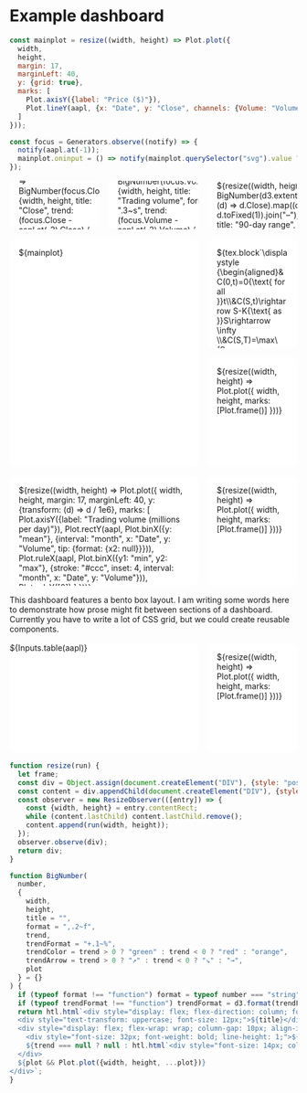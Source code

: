# Example dashboard

```js
const mainplot = resize((width, height) => Plot.plot({
  width,
  height,
  margin: 17,
  marginLeft: 40,
  y: {grid: true},
  marks: [
    Plot.axisY({label: "Price ($)"}),
    Plot.lineY(aapl, {x: "Date", y: "Close", channels: {Volume: "Volume"}, tip: {format: {x: true, y: true}}})
  ]
}));

const focus = Generators.observe((notify) => {
  notify(aapl.at(-1));
  mainplot.oninput = () => notify(mainplot.querySelector("svg").value ?? aapl.at(-1));
});
```

<div class="grid grid-cols-3" style="grid-auto-rows: 85px;">
  <div style="display: flex; align-items: center;">${resize((width, height) => BigNumber(focus.Close, {width, height, title: "Close", trend: (focus.Close - aapl.at(-2).Close) / aapl.at(-2).Close}))}</div>
  <div style="display: flex; align-items: center;">${resize((width, height) => BigNumber(focus.Volume, {width, height, title: "Trading volume", format: ".3~s", trend: (focus.Volume - aapl.at(-2).Volume) / aapl.at(-2).Volume}))}</div>
  <div style="display: flex; align-items: center;">${resize((width, height) => BigNumber(d3.extent(aapl.slice(-90), (d) => d.Close).map((d) => d.toFixed(1)).join("–"), {width, height, title: "90-day range", trend: null}))}</div>
</div>

<div class="grid grid-cols-3">
  <div class="grid-colspan-2 grid-rowspan-2">${mainplot}</div>
  <div>${tex.block`\displaystyle {\begin{aligned}&C(0,t)=0{\text{ for all }}t\\&C(S,t)\rightarrow S-K{\text{ as }}S\rightarrow \infty \\&C(S,T)=\max\{S-K,0\}\end{aligned}}`}</div>
  <div>${resize((width, height) => Plot.plot({
    width,
    height,
    marks: [Plot.frame()]
  }))}</div>
</div>

<div class="grid grid-cols-3">
  <div class="grid-colspan-2">${resize((width, height) => Plot.plot({
    width,
    height,
    margin: 17,
    marginLeft: 40,
    y: {transform: (d) => d / 1e6},
    marks: [
      Plot.axisY({label: "Trading volume (millions per day)"}),
      Plot.rectY(aapl, Plot.binX({y: "mean"}, {interval: "month", x: "Date", y: "Volume", tip: {format: {x2: null}}})),
      Plot.ruleX(aapl, Plot.binX({y1: "min", y2: "max"}, {stroke: "#ccc", inset: 4, interval: "month", x: "Date", y: "Volume"})),
      Plot.ruleY([0])
    ]
  }))}</div>
  <div>${resize((width, height) => Plot.plot({
    width,
    height,
    marks: [Plot.frame()]
  }))}</div>
</div>

This dashboard features a bento box layout. I am writing some words here to demonstrate how prose might fit between sections of a dashboard. Currently you have to write a lot of CSS grid, but we could create reusable components.

<div class="grid grid-cols-3">
  <div class="grid-colspan-2" style="padding: 0;">${Inputs.table(aapl)}</div>
  <div>${resize((width, height) => Plot.plot({
    width,
    height,
    marks: [Plot.frame()]
  }))}</div>
</div>

```js
function resize(run) {
  let frame;
  const div = Object.assign(document.createElement("DIV"), {style: "position: relative; height: 100%;"});
  const content = div.appendChild(document.createElement("DIV"), {style: "position: absolute;"});
  const observer = new ResizeObserver(([entry]) => {
    const {width, height} = entry.contentRect;
    while (content.lastChild) content.lastChild.remove();
    content.append(run(width, height));
  });
  observer.observe(div);
  return div;
}

function BigNumber(
  number,
  {
    width,
    height,
    title = "",
    format = ",.2~f",
    trend,
    trendFormat = "+.1~%",
    trendColor = trend > 0 ? "green" : trend < 0 ? "red" : "orange",
    trendArrow = trend > 0 ? "↗︎" : trend < 0 ? "↘︎" : "→",
    plot
  } = {}
) {
  if (typeof format !== "function") format = typeof number === "string" ? String : d3.format(format);
  if (typeof trendFormat !== "function") trendFormat = d3.format(trendFormat);
  return htl.html`<div style="display: flex; flex-direction: column; font-family: var(--sans-serif);">
  <div style="text-transform: uppercase; font-size: 12px;">${title}</div>
  <div style="display: flex; flex-wrap: wrap; column-gap: 10px; align-items: baseline;">
    <div style="font-size: 32px; font-weight: bold; line-height: 1;">${format(number)}</div>
    ${trend === null ? null : htl.html`<div style="font-size: 14px; color: ${trendColor};">${trendFormat(trend)} ${trendArrow}</div>`}
  </div>
  ${plot && Plot.plot({width, height, ...plot})}
</div>`;
}
```

<style type="text/css">

@media (prefers-color-scheme: light) {
  :root {
    --theme-background: color-mix(in srgb, var(--theme-background-alt) 95%, black);
    --theme-background-alt: rgb(255, 255, 255);
  }
  #observablehq-sidebar {
    background: none;
  }
}

.grid {
  margin: 1rem 0;
  display: grid;
  grid-auto-rows: 192px;
  gap: 1rem;
}

.grid > * {
  background: var(--theme-background-alt);
  border: solid 1px var(--theme-foreground-faintest);
  border-radius: 0.75rem;
  padding: 1rem;
  overflow: hidden;
}

.grid-cols-2 { grid-template-columns: repeat(2, minmax(0, 1fr)); }
.grid-cols-3 { grid-template-columns: repeat(3, minmax(0, 1fr)); }
.grid-cols-4 { grid-template-columns: repeat(4, minmax(0, 1fr)); }

.grid-colspan-2 { grid-column: span 2; }
.grid-colspan-3 { grid-column: span 3; }
.grid-colspan-4 { grid-column: span 4; }
.grid-rowspan-2 { grid-row: span 2; }
.grid-rowspan-3 { grid-row: span 3; }
.grid-rowspan-4 { grid-row: span 4; }

</style>
